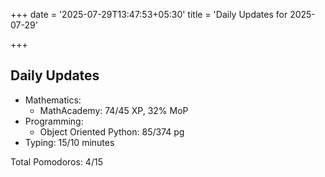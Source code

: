 +++
date = '2025-07-29T13:47:53+05:30'
title = 'Daily Updates for 2025-07-29'

+++

## Daily Updates

- Mathematics:
  - MathAcademy: 74/45 XP, 32% MoP
- Programming:
  - Object Oriented Python: 85/374 pg
- Typing: 15/10 minutes

Total Pomodoros: 4/15
